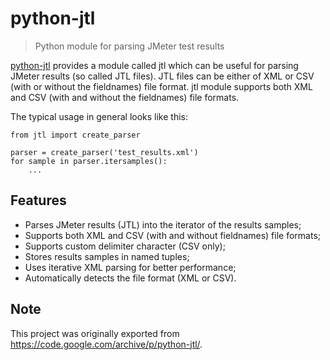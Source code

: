 # python-jtl

> Python module for parsing JMeter test results

[python-jtl](https://code.google.com/p/python-jtl/) provides a module called jtl which can be useful for parsing JMeter
results (so called JTL files). JTL files can be either of XML or CSV (with or without the fieldnames) file format. jtl module supports both XML and CSV (with and without the fieldnames) file formats.

The typical usage in general looks like this:

    from jtl import create_parser

    parser = create_parser('test_results.xml')
    for sample in parser.itersamples():
        ...

## Features

- Parses JMeter results (JTL) into the iterator of the results samples;
- Supports both XML and CSV (with and without fieldnames) file formats;
- Supports custom delimiter character (CSV only);
- Stores results samples in named tuples;
- Uses iterative XML parsing for better performance;
- Automatically detects the file format (XML or CSV).

## Note

This project was originally exported from https://code.google.com/archive/p/python-jtl/.
